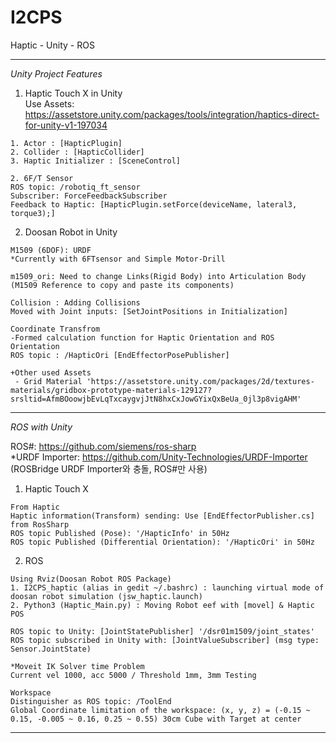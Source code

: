# I2CPS
Haptic - Unity - ROS 

--------------------------
*Unity Project Features*

1. Haptic Touch X in Unity    
Use Assets: https://assetstore.unity.com/packages/tools/integration/haptics-direct-for-unity-v1-197034
```
1. Actor : [HapticPlugin]
2. Collider : [HapticCollider]
3. Haptic Initializer : [SceneControl]
```
```
2. 6F/T Sensor
ROS topic: /robotiq_ft_sensor
Subscriber: ForceFeedbackSubscriber
Feedback to Haptic: [HapticPlugin.setForce(deviceName, lateral3, torque3);]
```

2. Doosan Robot in Unity
```
M1509 (6DOF): URDF
*Currently with 6FTsensor and Simple Motor-Drill

m1509_ori: Need to change Links(Rigid Body) into Articulation Body (M1509 Reference to copy and paste its components)

Collision : Adding Collisions
Moved with Joint inputs: [SetJointPositions in Initialization]

Coordinate Transfrom
-Formed calculation function for Haptic Orientation and ROS Orientation
ROS topic : /HapticOri [EndEffectorPosePublisher]

+Other used Assets
 - Grid Material 'https://assetstore.unity.com/packages/2d/textures-materials/gridbox-prototype-materials-129127?srsltid=AfmBOoowjbEvLqTxcaygvjJtN8hxCxJowGYixQxBeUa_0jl3p8vigAHM'

```


--------------------------
*ROS with Unity*

ROS#: https://github.com/siemens/ros-sharp   
*URDF Importer: https://github.com/Unity-Technologies/URDF-Importer (ROSBridge URDF Importer와 충돌, ROS#만 사용)   

1. Haptic Touch X
```
From Haptic
Haptic information(Transform) sending: Use [EndEffectorPublisher.cs] from RosSharp
ROS topic Published (Pose): '/HapticInfo' in 50Hz
ROS topic Published (Differential Orientation): '/HapticOri' in 50Hz

```

2. ROS
```
Using Rviz(Doosan Robot ROS Package)
1. I2CPS_haptic (alias in gedit ~/.bashrc) : launching virtual mode of doosan robot simulation (jsw_haptic.launch)
2. Python3 (Haptic_Main.py) : Moving Robot eef with [movel] & Haptic POS

ROS topic to Unity: [JointStatePublisher] '/dsr01m1509/joint_states'
ROS topic subscribed in Unity with: [JointValueSubscriber] (msg type: Sensor.JointState)

*Moveit IK Solver time Problem
Current vel 1000, acc 5000 / Threshold 1mm, 3mm Testing

Workspace
Distinguisher as ROS topic: /ToolEnd
Global Coordinate limitation of the workspace: (x, y, z) = (-0.15 ~ 0.15, -0.005 ~ 0.16, 0.25 ~ 0.55) 30cm Cube with Target at center

```

--------------------------

